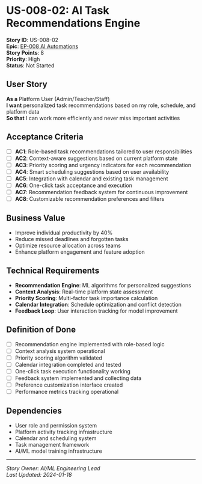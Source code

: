 # US-008-02: AI Task Recommendations Engine

**Story ID**: US-008-02  
**Epic**: [EP-008 AI Automations](../epics/EP-008-AI-Automations.md)  
**Story Points**: 8  
**Priority**: High  
**Status**: Not Started  

## User Story

**As a** Platform User (Admin/Teacher/Staff)  
**I want** personalized task recommendations based on my role, schedule, and platform data  
**So that** I can work more efficiently and never miss important activities

## Acceptance Criteria

- [ ] **AC1**: Role-based task recommendations tailored to user responsibilities
- [ ] **AC2**: Context-aware suggestions based on current platform state
- [ ] **AC3**: Priority scoring and urgency indicators for each recommendation
- [ ] **AC4**: Smart scheduling suggestions based on user availability
- [ ] **AC5**: Integration with calendar and existing task management
- [ ] **AC6**: One-click task acceptance and execution
- [ ] **AC7**: Recommendation feedback system for continuous improvement
- [ ] **AC8**: Customizable recommendation preferences and filters

## Business Value

- Improve individual productivity by 40%
- Reduce missed deadlines and forgotten tasks
- Optimize resource allocation across teams
- Enhance platform engagement and feature adoption

## Technical Requirements

- **Recommendation Engine**: ML algorithms for personalized suggestions
- **Context Analysis**: Real-time platform state assessment
- **Priority Scoring**: Multi-factor task importance calculation
- **Calendar Integration**: Schedule optimization and conflict detection
- **Feedback Loop**: User interaction tracking for model improvement

## Definition of Done

- [ ] Recommendation engine implemented with role-based logic
- [ ] Context analysis system operational
- [ ] Priority scoring algorithm validated
- [ ] Calendar integration completed and tested
- [ ] One-click task execution functionality working
- [ ] Feedback system implemented and collecting data
- [ ] Preference customization interface created
- [ ] Performance metrics tracking operational

## Dependencies

- User role and permission system
- Platform activity tracking infrastructure
- Calendar and scheduling system
- Task management framework
- AI/ML model training infrastructure

---

*Story Owner: AI/ML Engineering Lead*  
*Last Updated: 2024-01-18*